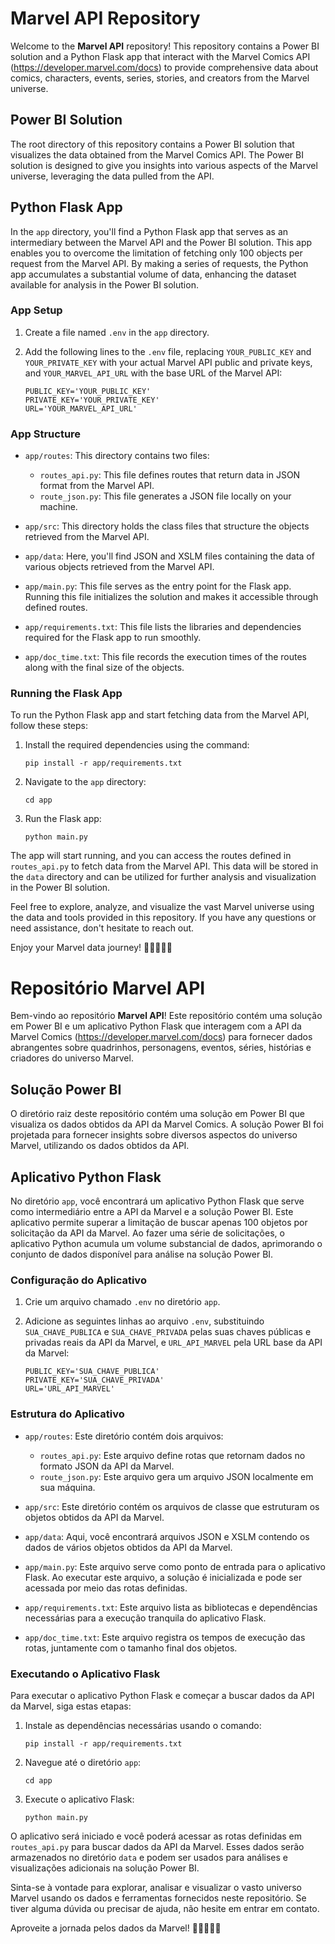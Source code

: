 # Marvel API Repository

Welcome to the **Marvel API** repository! This repository contains a Power BI solution and a Python Flask app that interact with the Marvel Comics API (https://developer.marvel.com/docs) to provide comprehensive data about comics, characters, events, series, stories, and creators from the Marvel universe.

## Power BI Solution

The root directory of this repository contains a Power BI solution that visualizes the data obtained from the Marvel Comics API. The Power BI solution is designed to give you insights into various aspects of the Marvel universe, leveraging the data pulled from the API.

## Python Flask App

In the `app` directory, you'll find a Python Flask app that serves as an intermediary between the Marvel API and the Power BI solution. This app enables you to overcome the limitation of fetching only 100 objects per request from the Marvel API. By making a series of requests, the Python app accumulates a substantial volume of data, enhancing the dataset available for analysis in the Power BI solution.

### App Setup

1. Create a file named `.env` in the `app` directory.

2. Add the following lines to the `.env` file, replacing `YOUR_PUBLIC_KEY` and `YOUR_PRIVATE_KEY` with your actual Marvel API public and private keys, and `YOUR_MARVEL_API_URL` with the base URL of the Marvel API:

   ```plaintext
   PUBLIC_KEY='YOUR_PUBLIC_KEY'
   PRIVATE_KEY='YOUR_PRIVATE_KEY'
   URL='YOUR_MARVEL_API_URL'
   ```

### App Structure

- `app/routes`: This directory contains two files:
  - `routes_api.py`: This file defines routes that return data in JSON format from the Marvel API.
  - `route_json.py`: This file generates a JSON file locally on your machine.

- `app/src`: This directory holds the class files that structure the objects retrieved from the Marvel API.

- `app/data`: Here, you'll find JSON and XSLM files containing the data of various objects retrieved from the Marvel API.

- `app/main.py`: This file serves as the entry point for the Flask app. Running this file initializes the solution and makes it accessible through defined routes.

- `app/requirements.txt`: This file lists the libraries and dependencies required for the Flask app to run smoothly.

- `app/doc_time.txt`: This file records the execution times of the routes along with the final size of the objects.

### Running the Flask App

To run the Python Flask app and start fetching data from the Marvel API, follow these steps:

1. Install the required dependencies using the command:
   ```
   pip install -r app/requirements.txt
   ```

2. Navigate to the `app` directory:
   ```
   cd app
   ```

3. Run the Flask app:
   ```
   python main.py
   ```

The app will start running, and you can access the routes defined in `routes_api.py` to fetch data from the Marvel API. This data will be stored in the `data` directory and can be utilized for further analysis and visualization in the Power BI solution.

Feel free to explore, analyze, and visualize the vast Marvel universe using the data and tools provided in this repository. If you have any questions or need assistance, don't hesitate to reach out.

Enjoy your Marvel data journey! 🚀🦸‍♂️🦸‍♀️

# Repositório Marvel API

Bem-vindo ao repositório **Marvel API**! Este repositório contém uma solução em Power BI e um aplicativo Python Flask que interagem com a API da Marvel Comics (https://developer.marvel.com/docs) para fornecer dados abrangentes sobre quadrinhos, personagens, eventos, séries, histórias e criadores do universo Marvel.

## Solução Power BI

O diretório raiz deste repositório contém uma solução em Power BI que visualiza os dados obtidos da API da Marvel Comics. A solução Power BI foi projetada para fornecer insights sobre diversos aspectos do universo Marvel, utilizando os dados obtidos da API.

## Aplicativo Python Flask

No diretório `app`, você encontrará um aplicativo Python Flask que serve como intermediário entre a API da Marvel e a solução Power BI. Este aplicativo permite superar a limitação de buscar apenas 100 objetos por solicitação da API da Marvel. Ao fazer uma série de solicitações, o aplicativo Python acumula um volume substancial de dados, aprimorando o conjunto de dados disponível para análise na solução Power BI.

### Configuração do Aplicativo

1. Crie um arquivo chamado `.env` no diretório `app`.

2. Adicione as seguintes linhas ao arquivo `.env`, substituindo `SUA_CHAVE_PUBLICA` e `SUA_CHAVE_PRIVADA` pelas suas chaves públicas e privadas reais da API da Marvel, e `URL_API_MARVEL` pela URL base da API da Marvel:

   ```plaintext
   PUBLIC_KEY='SUA_CHAVE_PUBLICA'
   PRIVATE_KEY='SUA_CHAVE_PRIVADA'
   URL='URL_API_MARVEL'
   ```

### Estrutura do Aplicativo

- `app/routes`: Este diretório contém dois arquivos:
  - `routes_api.py`: Este arquivo define rotas que retornam dados no formato JSON da API da Marvel.
  - `route_json.py`: Este arquivo gera um arquivo JSON localmente em sua máquina.

- `app/src`: Este diretório contém os arquivos de classe que estruturam os objetos obtidos da API da Marvel.

- `app/data`: Aqui, você encontrará arquivos JSON e XSLM contendo os dados de vários objetos obtidos da API da Marvel.

- `app/main.py`: Este arquivo serve como ponto de entrada para o aplicativo Flask. Ao executar este arquivo, a solução é inicializada e pode ser acessada por meio das rotas definidas.

- `app/requirements.txt`: Este arquivo lista as bibliotecas e dependências necessárias para a execução tranquila do aplicativo Flask.

- `app/doc_time.txt`: Este arquivo registra os tempos de execução das rotas, juntamente com o tamanho final dos objetos.

### Executando o Aplicativo Flask

Para executar o aplicativo Python Flask e começar a buscar dados da API da Marvel, siga estas etapas:

1. Instale as dependências necessárias usando o comando:
   ```
   pip install -r app/requirements.txt
   ```

2. Navegue até o diretório `app`:
   ```
   cd app
   ```

3. Execute o aplicativo Flask:
   ```
   python main.py
   ```

O aplicativo será iniciado e você poderá acessar as rotas definidas em `routes_api.py` para buscar dados da API da Marvel. Esses dados serão armazenados no diretório `data` e podem ser usados para análises e visualizações adicionais na solução Power BI.

Sinta-se à vontade para explorar, analisar e visualizar o vasto universo Marvel usando os dados e ferramentas fornecidos neste repositório. Se tiver alguma dúvida ou precisar de ajuda, não hesite em entrar em contato.

Aproveite a jornada pelos dados da Marvel! 🚀🦸‍♂️🦸‍♀️
 
